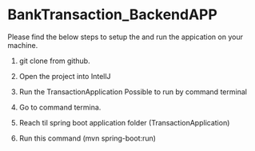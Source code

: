 # BankTransaction_BackendAPP

Please find the below steps to setup the and run the appication on your machine.
1. git clone from github. 
2. Open the project into IntellJ 
3. Run the TransactionApplication
Possible to run by command terminal 

1. Go to command termina. 
2. Reach til spring boot application folder (TransactionApplication)
3.  Run this command (mvn spring-boot:run)
